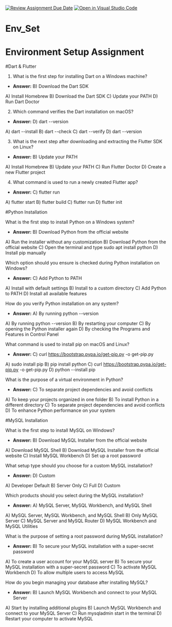 [![Review Assignment Due Date](https://classroom.github.com/assets/deadline-readme-button-22041afd0340ce965d47ae6ef1cefeee28c7c493a6346c4f15d667ab976d596c.svg)](https://classroom.github.com/a/vnsr1XuU)
[![Open in Visual Studio Code](https://classroom.github.com/assets/open-in-vscode-2e0aaae1b6195c2367325f4f02e2d04e9abb55f0b24a779b69b11b9e10269abc.svg)](https://classroom.github.com/online_ide?assignment_repo_id=15629202&assignment_repo_type=AssignmentRepo)
# Env_Set

# Environment Setup Assignment

#Dart & Flutter

1. What is the first step for installing Dart on a Windows machine?
  - **Answer:** B) Download the Dart SDK
    
A) Install Homebrew
B) Download the Dart SDK
C) Update your PATH
D) Run Dart Doctor


2. Which command verifies the Dart installation on macOS?
  - **Answer:** D) dart --version
    
A) dart --install
B) dart --check
C) dart --verify
D) dart --version


3. What is the next step after downloading and extracting the Flutter SDK on Linux?
  - **Answer:** B) Update your PATH
    
A) Install Homebrew
B) Update your PATH
C) Run Flutter Doctor
D) Create a new Flutter project


4. What command is used to run a newly created Flutter app?
  - **Answer:** C) flutter run
    
A) flutter start
B) flutter build
C) flutter run
D) flutter init


#Python Installation

What is the first step to install Python on a Windows system?
  - **Answer:** B) Download Python from the official website
    
A) Run the installer without any customization
B) Download Python from the official website
C) Open the terminal and type sudo apt install python
D) Install pip manually

Which option should you ensure is checked during Python installation on Windows?
 - **Answer:** C) Add Python to PATH
   
A) Install with default settings
B) Install to a custom directory
C) Add Python to PATH
D) Install all available features

How do you verify Python installation on any system?
  - **Answer:** A) By running python --version
    
A) By running python --version
B) By restarting your computer
C) By opening the Python installer again
D) By checking the Programs and Features in Control Panel

What command is used to install pip on macOS and Linux?
  - **Answer:** C) curl https://bootstrap.pypa.io/get-pip.py -o get-pip.py
    
A) sudo install pip
B) pip install python
C) curl https://bootstrap.pypa.io/get-pip.py -o get-pip.py
D) python --install pip

What is the purpose of a virtual environment in Python?
  - **Answer:** C) To separate project dependencies and avoid conflicts
    
A) To keep your projects organized in one folder
B) To install Python in a different directory
C) To separate project dependencies and avoid conflicts
D) To enhance Python performance on your system

#MySQL Installation

What is the first step to install MySQL on Windows?
  - **Answer:** B) Download MySQL Installer from the official website
    
A) Download MySQL Shell
B) Download MySQL Installer from the official website
C) Install MySQL Workbench
D) Set up a root password

What setup type should you choose for a custom MySQL installation?
  - **Answer:** D) Custom
    
A) Developer Default
B) Server Only
C) Full
D) Custom

Which products should you select during the MySQL installation?
  - **Answer:** A) MySQL Server, MySQL Workbench, and MySQL Shell
    
A) MySQL Server, MySQL Workbench, and MySQL Shell
B) Only MySQL Server
C) MySQL Server and MySQL Router
D) MySQL Workbench and MySQL Utilities

What is the purpose of setting a root password during MySQL installation?
  - **Answer:** B) To secure your MySQL installation with a super-secret password
    
A) To create a user account for your MySQL server
B) To secure your MySQL installation with a super-secret password
C) To activate MySQL Workbench
D) To allow multiple users to access MySQL

How do you begin managing your database after installing MySQL?
   - **Answer:** B) Launch MySQL Workbench and connect to your MySQL Server
     
A) Start by installing additional plugins
B) Launch MySQL Workbench and connect to your MySQL Server
C) Run mysqladmin start in the terminal
D) Restart your computer to activate MySQL
